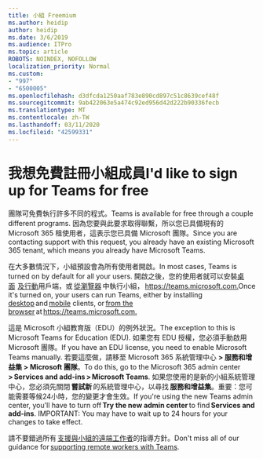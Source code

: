 ```yaml
---
title: 小組 Freemium
ms.author: heidip
author: heidip
ms.date: 3/6/2019
ms.audience: ITPro
ms.topic: article
ROBOTS: NOINDEX, NOFOLLOW
localization_priority: Normal
ms.custom:
- "997"
- "6500005"
ms.openlocfilehash: d3dfcda1250aaf783e890cd897c51c8639cef48f
ms.sourcegitcommit: 9ab422063e5a474c92ed956d42d222b90336fecb
ms.translationtype: MT
ms.contentlocale: zh-TW
ms.lasthandoff: 03/11/2020
ms.locfileid: "42599331"
---
```

# <a name="id-like-to-sign-up-for-teams-for-free"></a><span data-ttu-id="5bf3c-102">我想免費註冊小組成員</span><span class="sxs-lookup"><span data-stu-id="5bf3c-102">I'd like to sign up for Teams for free</span></span>

<span data-ttu-id="5bf3c-103">團隊可免費執行許多不同的程式。</span><span class="sxs-lookup"><span data-stu-id="5bf3c-103">Teams is available for free through a couple different programs.</span></span> <span data-ttu-id="5bf3c-104">因為您要與此要求取得聯繫，所以您已具備現有的 Microsoft 365 租使用者，這表示您已具備 Microsoft 團隊。</span><span class="sxs-lookup"><span data-stu-id="5bf3c-104">Since you are contacting support with this request, you already have an existing Microsoft 365 tenant, which means you already have Microsoft Teams.</span></span>

<span data-ttu-id="5bf3c-105">在大多數情況下，小組預設會為所有使用者開啟。</span><span class="sxs-lookup"><span data-stu-id="5bf3c-105">In most cases, Teams is turned on by default for all your users.</span></span> <span data-ttu-id="5bf3c-106">開啟之後，您的使用者就可以安裝[桌面](https://docs.microsoft.com/MicrosoftTeams/get-clients#desktop-client)  [及行動](https://docs.microsoft.com/MicrosoftTeams/get-clients#mobile-clients)用戶端，或 [從瀏覽器](https://docs.microsoft.com/MicrosoftTeams/get-clients#web-client) 中執行小組， <https://teams.microsoft.com.></span><span class="sxs-lookup"><span data-stu-id="5bf3c-106">Once it's turned on, your users can run Teams, either by installing [desktop](https://docs.microsoft.com/MicrosoftTeams/get-clients#desktop-client) and [mobile](https://docs.microsoft.com/MicrosoftTeams/get-clients#mobile-clients) clients, or [from the browser](https://docs.microsoft.com/MicrosoftTeams/get-clients#web-client) at <https://teams.microsoft.com.></span></span>

<span data-ttu-id="5bf3c-107">這是 Microsoft 小組教育版（EDU）的例外狀況。</span><span class="sxs-lookup"><span data-stu-id="5bf3c-107">The exception to this is Microsoft Teams for Education (EDU).</span></span> <span data-ttu-id="5bf3c-108">如果您有 EDU 授權，您必須手動啟用 Microsoft 團隊。</span><span class="sxs-lookup"><span data-stu-id="5bf3c-108">If you have an EDU license, you need to enable Microsoft Teams manually.</span></span> <span data-ttu-id="5bf3c-109">若要這麼做，請移至 Microsoft 365 系統管理中心 **> 服務和增益集 > Microsoft 團隊**。</span><span class="sxs-lookup"><span data-stu-id="5bf3c-109">To do this, go to the Microsoft 365 admin center **> Services and add-ins > Microsoft Teams**.</span></span> <span data-ttu-id="5bf3c-110">如果您使用的是新的小組系統管理中心，您必須先關閉 **嘗試新** 的系統管理中心，以尋找 **服務和增益集**。重要：您可能需要等候24小時，您的變更才會生效。</span><span class="sxs-lookup"><span data-stu-id="5bf3c-110">If you're using the new Teams admin center, you'll have to turn off **Try the new admin center** to find **Services and add-ins**. IMPORTANT: You may have to wait up to 24 hours for your changes to take effect.</span></span>

<span data-ttu-id="5bf3c-111">請不要錯過所有 [支援與小組的遠端工作者](https://docs.microsoft.com/MicrosoftTeams/support-remote-work-with-teams)的指導方針。</span><span class="sxs-lookup"><span data-stu-id="5bf3c-111">Don't miss all of our guidance for [supporting remote workers with Teams](https://docs.microsoft.com/MicrosoftTeams/support-remote-work-with-teams).</span></span>
